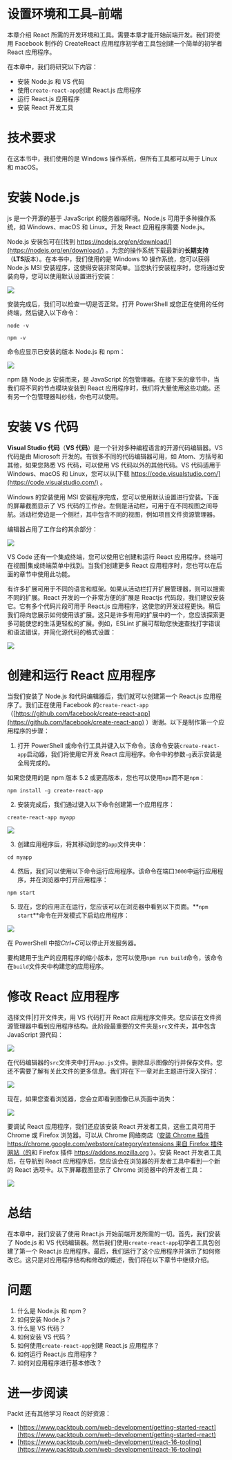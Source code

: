 # 设置环境和工具–前端

本章介绍 React 所需的开发环境和工具。需要本章才能开始前端开发。我们将使用 Facebook 制作的 CreateReact 应用程序初学者工具包创建一个简单的初学者 React 应用程序。

在本章中，我们将研究以下内容：

*   安装 Node.js 和 VS 代码
*   使用`create-react-app`创建 React.js 应用程序
*   运行 React.js 应用程序
*   安装 React 开发工具

# 技术要求

在这本书中，我们使用的是 Windows 操作系统，但所有工具都可以用于 Linux 和 macOS。

# 安装 Node.js

js 是一个开源的基于 JavaScript 的服务器端环境。Node.js 可用于多种操作系统，如 Windows、macOS 和 Linux。开发 React 应用程序需要 Node.js。

Node.js 安装包可在[找到 https://nodejs.org/en/download/](https://nodejs.org/en/download/) 。为您的操作系统下载最新的**长期支持**（**LTS**版本）。在本书中，我们使用的是 Windows 10 操作系统，您可以获得 Node.js MSI 安装程序，这使得安装非常简单。当您执行安装程序时，您将通过安装向导，您可以使用默认设置进行安装：

![](Images/3408e032-c037-402a-8bcc-7afa005e8d9e.png)

安装完成后，我们可以检查一切是否正常。打开 PowerShell 或您正在使用的任何终端，然后键入以下命令：

```
node -v
```

```
npm -v
```

命令应显示已安装的版本 Node.js 和 npm：

![](Images/7abacf7a-b0d3-4ebf-a31d-9495a2d28cea.png)

npm 随 Node.js 安装而来，是 JavaScript 的包管理器。在接下来的章节中，当我们将不同的节点模块安装到 React 应用程序时，我们将大量使用这些功能。还有另一个包管理器叫纱线，你也可以使用。

# 安装 VS 代码

**Visual Studio 代码**（**VS 代码**）是一个针对多种编程语言的开源代码编辑器。VS 代码是由 Microsoft 开发的。有很多不同的代码编辑器可用，如 Atom、方括号和其他，如果您熟悉 VS 代码，可以使用 VS 代码以外的其他代码。VS 代码适用于 Windows、macOS 和 Linux，您可以从[下载 https://code.visualstudio.com/](https://code.visualstudio.com/) 。

Windows 的安装使用 MSI 安装程序完成，您可以使用默认设置进行安装。下面的屏幕截图显示了 VS 代码的工作台。左侧是活动栏，可用于在不同视图之间导航。活动栏旁边是一个侧栏，其中包含不同的视图，例如项目文件资源管理器。

编辑器占用了工作台的其余部分：

![](Images/d5eae059-c075-4556-8e57-a1e597fee33c.png)

VS Code 还有一个集成终端，您可以使用它创建和运行 React 应用程序。终端可在视图|集成终端菜单中找到。当我们创建更多 React 应用程序时，您也可以在后面的章节中使用此功能。

有许多扩展可用于不同的语言和框架。如果从活动栏打开扩展管理器，则可以搜索不同的扩展。React 开发的一个非常方便的扩展是 Reactjs 代码段，我们建议安装它。它有多个代码片段可用于 React.js 应用程序，这使您的开发过程更快。稍后我们将向您展示如何使用该扩展。这只是许多有用的扩展中的一个，您应该探索更多可能使您的生活更轻松的扩展。例如，ESLint 扩展可帮助您快速查找打字错误和语法错误，并简化源代码的格式设置：

![](Images/d52ba971-e180-477e-ba19-31f11274615f.png)

# 创建和运行 React 应用程序

当我们安装了 Node.js 和代码编辑器后，我们就可以创建第一个 React.js 应用程序了。我们正在使用 Facebook 的`create-react-app`（[https://github.com/facebook/create-react-app](https://github.com/facebook/create-react-app) ）谢谢。以下是制作第一个应用程序的步骤：

1.  打开 PowerShell 或命令行工具并键入以下命令。该命令安装`create-react-app`启动器，我们将使用它开发 React 应用程序。命令中的参数`-g`表示安装是全局完成的。

如果您使用的是 npm 版本 5.2 或更高版本，您也可以使用`npx`而不是`npm`：

```
npm install -g create-react-app
```

2.  安装完成后，我们通过键入以下命令创建第一个应用程序：

```
create-react-app myapp
```

![](Images/ab7d67dd-2ebb-4c2e-adfa-682232267988.png)

3.  创建应用程序后，将其移动到您的`app`文件夹中：

```
cd myapp
```

4.  然后，我们可以使用以下命令运行应用程序。该命令在端口`3000`中运行应用程序，并在浏览器中打开应用程序：

```
npm start
```

5.  现在，您的应用正在运行，您应该可以在浏览器中看到以下页面。**`npm start`**命令在开发模式下启动应用程序：

![](Images/68631788-67ba-4fee-8dac-c2e6a4b25aa2.png)

在 PowerShell 中按*Ctrl*+*C*可以停止开发服务器。

要构建用于生产的应用程序的缩小版本，您可以使用`npm run build`命令，该命令在`build`文件夹中构建您的应用程序。

# 修改 React 应用程序

选择文件|打开文件夹，用 VS 代码打开 React 应用程序文件夹。您应该在文件资源管理器中看到应用程序结构。此阶段最重要的文件夹是`src`文件夹，其中包含 JavaScript 源代码：

![](Images/ed2e43da-66eb-4f31-9586-190defd8904a.png)

在代码编辑器的`src`文件夹中打开`App.js`文件。删除显示图像的行并保存文件。您还不需要了解有关此文件的更多信息。我们将在下一章对此主题进行深入探讨：

![](Images/f9d09e6e-8bc2-499a-b6b0-782fcc6bd584.png)

现在，如果您查看浏览器，您会立即看到图像已从页面中消失：

![](Images/d5ab979f-f2b0-4a91-a38a-ab4be689254b.png)

要调试 React 应用程序，我们还应该安装 React 开发者工具，这些工具可用于 Chrome 或 Firefox 浏览器。可以从 Chrome 网络商店（[安装 Chrome 插件 https://chrome.google.com/webstore/category/extensions 来自 Firefox 插件网站（](https://chrome.google.com/webstore/category/extensions)[的](https://addons.mozilla.org/)和 Firefox 插件 https://addons.mozilla.org ）。安装 React 开发者工具后，在导航到 React 应用程序后，您应该会在浏览器的开发者工具中看到一个新的 React 选项卡。以下屏幕截图显示了 Chrome 浏览器中的开发者工具：

![](Images/a35e4b79-8a77-45fc-8c8d-f863aed1c81f.png)

# 总结

在本章中，我们安装了使用 React.js 开始前端开发所需的一切。首先，我们安装了 Node.js 和 VS 代码编辑器。然后我们使用`create-react-app`初学者工具包创建了第一个 React.js 应用程序。最后，我们运行了这个应用程序并演示了如何修改它。这只是对应用程序结构和修改的概述，我们将在以下章节中继续介绍。

# 问题

1.  什么是 Node.js 和 npm？
2.  如何安装 Node.js？
3.  什么是 VS 代码？
4.  如何安装 VS 代码？
5.  如何使用`create-react-app`创建 React.js 应用程序？
6.  如何运行 React.js 应用程序？
7.  如何对应用程序进行基本修改？

# 进一步阅读

Packt 还有其他学习 React 的好资源：

*   [https://www.packtpub.com/web-development/getting-started-react](https://www.packtpub.com/web-development/getting-started-react)
*   [https://www.packtpub.com/web-development/react-16-tooling](https://www.packtpub.com/web-development/react-16-tooling)